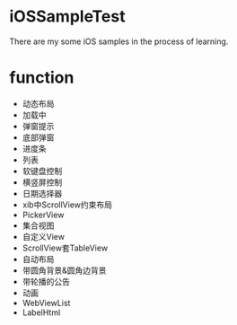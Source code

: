 # iOSSampleTest
There are my some iOS samples in the process of learning.

# function

* 动态布局
* 加载中
* 弹窗提示
* 底部弹窗
* 进度条
* 列表
* 软键盘控制
* 横竖屏控制
* 日期选择器
* xib中ScrollView约束布局
* PickerView
* 集合视图
* 自定义View
* ScrollView套TableView
* 自动布局
* 带圆角背景&圆角边背景
* 带轮播的公告
* 动画
* WebViewList
* LabelHtml


